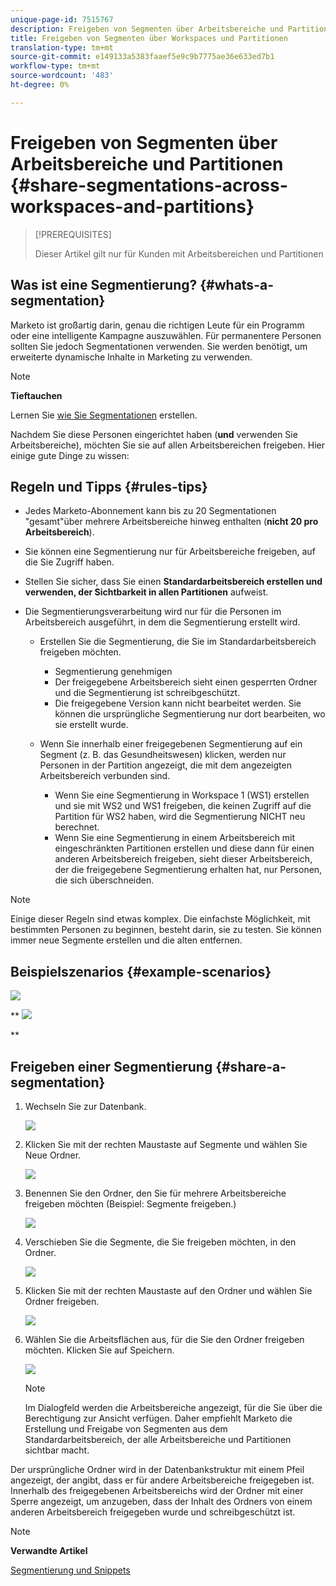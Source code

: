 ```yaml
---
unique-page-id: 7515767
description: Freigeben von Segmenten über Arbeitsbereiche und Partitionen - Marketing-Dokumente - Produktdokumentation
title: Freigeben von Segmenten über Workspaces und Partitionen
translation-type: tm+mt
source-git-commit: e149133a5383faaef5e9c9b7775ae36e633ed7b1
workflow-type: tm+mt
source-wordcount: '483'
ht-degree: 0%

---
```



# Freigeben von Segmenten über Arbeitsbereiche und Partitionen {#share-segmentations-across-workspaces-and-partitions}

>[!PREREQUISITES]
>
>Dieser Artikel gilt nur für Kunden mit Arbeitsbereichen und Partitionen

## Was ist eine Segmentierung? {#whats-a-segmentation}

Marketo ist großartig darin, genau die richtigen Leute für ein Programm oder eine intelligente Kampagne auszuwählen. Für permanentere Personen sollten Sie jedoch Segmentationen verwenden. Sie werden benötigt, um erweiterte dynamische Inhalte in Marketing zu verwenden.

>[!NOTE]
>
>**Tieftauchen**
>
>Lernen Sie [wie Sie Segmentationen](../../../product-docs/personalization/segmentation-and-snippets/segmentation/create-a-segmentation.md) erstellen.

Nachdem Sie diese Personen eingerichtet haben (**und** verwenden Sie Arbeitsbereiche), möchten Sie sie auf allen Arbeitsbereichen freigeben. Hier einige gute Dinge zu wissen:

## Regeln und Tipps {#rules-tips}

* Jedes Marketo-Abonnement kann bis zu 20 Segmentationen &quot;gesamt&quot;über mehrere Arbeitsbereiche hinweg enthalten (**nicht 20 pro Arbeitsbereich**).
* Sie können eine Segmentierung nur für Arbeitsbereiche freigeben, auf die Sie Zugriff haben.
* Stellen Sie sicher, dass Sie einen **Standardarbeitsbereich erstellen und verwenden, der Sichtbarkeit in allen Partitionen** aufweist.

* Die Segmentierungsverarbeitung wird nur für die Personen im Arbeitsbereich ausgeführt, in dem die Segmentierung erstellt wird.

   * Erstellen Sie die Segmentierung, die Sie im Standardarbeitsbereich freigeben möchten.

      * Segmentierung genehmigen
      * Der freigegebene Arbeitsbereich sieht einen gesperrten Ordner und die Segmentierung ist schreibgeschützt.
      * Die freigegebene Version kann nicht bearbeitet werden. Sie können die ursprüngliche Segmentierung nur dort bearbeiten, wo sie erstellt wurde.
   * Wenn Sie innerhalb einer freigegebenen Segmentierung auf ein Segment (z. B. das Gesundheitswesen) klicken, werden nur Personen in der Partition angezeigt, die mit dem angezeigten Arbeitsbereich verbunden sind.

      * Wenn Sie eine Segmentierung in Workspace 1 (WS1) erstellen und sie mit WS2 und WS1 freigeben, die keinen Zugriff auf die Partition für WS2 haben, wird die Segmentierung NICHT neu berechnet.
      * Wenn Sie eine Segmentierung in einem Arbeitsbereich mit eingeschränkten Partitionen erstellen und diese dann für einen anderen Arbeitsbereich freigeben, sieht dieser Arbeitsbereich, der die freigegebene Segmentierung erhalten hat, nur Personen, die sich überschneiden.


>[!NOTE]
>
>Einige dieser Regeln sind etwas komplex. Die einfachste Möglichkeit, mit bestimmten Personen zu beginnen, besteht darin, sie zu testen. Sie können immer neue Segmente erstellen und die alten entfernen.

## Beispielszenarios {#example-scenarios}

![](assets/image2015-5-27-16-3a26-3a25.png)

** ![](assets/image2015-5-27-16-3a26-3a48.png)

**

## Freigeben einer Segmentierung {#share-a-segmentation}

1. Wechseln Sie zur Datenbank.

   ![](assets/image2017-3-29-8-3a15-3a40.png)

1. Klicken Sie mit der rechten Maustaste auf Segmente und wählen Sie Neue Ordner.

   ![](assets/image2017-3-29-8-3a40-3a31.png)

1. Benennen Sie den Ordner, den Sie für mehrere Arbeitsbereiche freigeben möchten (Beispiel: Segmente freigeben.)

   ![](assets/image2017-3-29-8-3a40-3a45.png)

1. Verschieben Sie die Segmente, die Sie freigeben möchten, in den Ordner.

   ![](assets/image2017-3-29-8-3a41-3a3.png)

1. Klicken Sie mit der rechten Maustaste auf den Ordner und wählen Sie Ordner freigeben.

   ![](assets/image2017-3-29-8-3a41-3a19.png)

1. Wählen Sie die Arbeitsflächen aus, für die Sie den Ordner freigeben möchten. Klicken Sie auf Speichern.

   ![](assets/image2015-5-27-11-3a6-3a40.png)

   >[!NOTE]
   >
   >Im Dialogfeld werden die Arbeitsbereiche angezeigt, für die Sie über die Berechtigung zur Ansicht verfügen. Daher empfiehlt Marketo die Erstellung und Freigabe von Segmenten aus dem Standardarbeitsbereich, der alle Arbeitsbereiche und Partitionen sichtbar macht.

Der ursprüngliche Ordner wird in der Datenbankstruktur mit einem Pfeil angezeigt, der angibt, dass er für andere Arbeitsbereiche freigegeben ist. Innerhalb des freigegebenen Arbeitsbereichs wird der Ordner mit einer Sperre angezeigt, um anzugeben, dass der Inhalt des Ordners von einem anderen Arbeitsbereich freigegeben wurde und schreibgeschützt ist.

>[!NOTE]
>
>**Verwandte Artikel**
>
>[Segmentierung und Snippets](http://docs.marketo.com/display/docs/segmentation+and+snippets)

